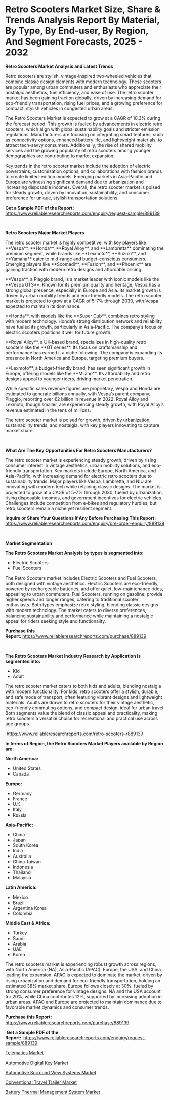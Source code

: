 <p><h1>Retro Scooters Market Size, Share & Trends Analysis Report By Material, By Type, By End-user, By Region, And Segment Forecasts, 2025 - 2032</h1></p><p><strong>Retro Scooters Market Analysis and Latest Trends</strong></p>
<p><p>Retro scooters are stylish, vintage-inspired two-wheeled vehicles that combine classic design elements with modern technology. These scooters are popular among urban commuters and enthusiasts who appreciate their nostalgic aesthetics, fuel efficiency, and ease of use. The retro scooter market has been gaining traction globally, driven by increasing demand for eco-friendly transportation, rising fuel prices, and a growing preference for compact, stylish vehicles in congested urban areas.</p><p>The Retro Scooters Market is expected to grow at a CAGR of 10.3% during the forecast period. This growth is fueled by advancements in electric retro scooters, which align with global sustainability goals and stricter emission regulations. Manufacturers are focusing on integrating smart features, such as connectivity options, enhanced battery life, and lightweight materials, to attract tech-savvy consumers. Additionally, the rise of shared mobility services and the growing popularity of retro scooters among younger demographics are contributing to market expansion.</p><p>Key trends in the retro scooter market include the adoption of electric powertrains, customization options, and collaborations with fashion brands to create limited-edition models. Emerging markets in Asia-Pacific and Europe are witnessing significant demand due to urbanization and increasing disposable incomes. Overall, the retro scooter market is poised for steady growth, driven by innovation, sustainability, and consumer preference for unique, stylish transportation solutions.</p></p>
<p><strong>Get a Sample PDF of the Report:&nbsp;</strong> <a href="https://www.reliableresearchreports.com/enquiry/request-sample/889139?utm_campaign=7&utm_medium=2&utm_source=Github&utm_content=ia&utm_term=22012025&utm_id=retro-scooters">https://www.reliableresearchreports.com/enquiry/request-sample/889139</a></p>
<p>&nbsp;</p>
<p><strong>Retro Scooters Major Market Players</strong></p>
<p><p>The retro scooter market is highly competitive, with key players like **Vespa**, **Honda**, **Royal Alloy**, and **Lambretta** dominating the premium segment, while brands like **Lexmoto**, **Suzuki**, and **Yamaha** cater to mid-range and budget-conscious consumers. Emerging players like **Scomadi**, **Fuzion**, and **Phoenix** are gaining traction with modern retro designs and affordable pricing.</p><p>**Vespa**, a Piaggio brand, is a market leader with iconic models like the **Vespa GTS**. Known for its premium quality and heritage, Vespa has a strong global presence, especially in Europe and Asia. Its market growth is driven by urban mobility trends and eco-friendly models. The retro scooter market is projected to grow at a CAGR of 5-7% through 2030, with Vespa expected to maintain its dominance.</p><p>**Honda**, with models like the **Super Cub**, combines retro styling with modern technology. Honda’s strong distribution network and reliability have fueled its growth, particularly in Asia-Pacific. The company’s focus on electric scooters positions it well for future growth.</p><p>**Royal Alloy**, a UK-based brand, specializes in high-quality retro scooters like the **GT series**. Its focus on craftsmanship and performance has earned it a niche following. The company is expanding its presence in North America and Europe, targeting premium buyers.</p><p>**Lexmoto**, a budget-friendly brand, has seen significant growth in Europe, offering models like the **Milano**. Its affordability and retro designs appeal to younger riders, driving market penetration.</p><p>While specific sales revenue figures are proprietary, Vespa and Honda are estimated to generate billions annually, with Vespa’s parent company, Piaggio, reporting over €2 billion in revenue in 2022. Royal Alloy and Lexmoto, though smaller, are experiencing steady growth, with Royal Alloy’s revenue estimated in the tens of millions.</p><p>The retro scooter market is poised for growth, driven by urbanization, sustainability trends, and nostalgia, with key players innovating to capture market share.</p></p>
<p>&nbsp;</p>
<p><strong>What Are The Key Opportunities For Retro Scooters Manufacturers?</strong></p>
<p><p>The retro scooter market is experiencing steady growth, driven by rising consumer interest in vintage aesthetics, urban mobility solutions, and eco-friendly transportation. Key markets include Europe, North America, and Asia-Pacific, with increasing demand for electric retro scooters due to sustainability trends. Major players like Vespa, Lambretta, and NIU are innovating with modern tech while retaining classic designs. The market is projected to grow at a CAGR of 5-7% through 2030, fueled by urbanization, rising disposable incomes, and government incentives for electric vehicles. Challenges include competition from e-bikes and regulatory hurdles, but retro scooters remain a niche yet resilient segment.</p></p>
<p><strong>Inquire or Share Your Questions If Any Before Purchasing This Report:</strong> <a href="https://www.reliableresearchreports.com/enquiry/pre-order-enquiry/889139?utm_campaign=7&utm_medium=2&utm_source=Github&utm_content=ia&utm_term=22012025&utm_id=retro-scooters">https://www.reliableresearchreports.com/enquiry/pre-order-enquiry/889139</a></p>
<p>&nbsp;</p>
<p><strong>Market Segmentation</strong></p>
<p><strong>The Retro Scooters Market Analysis by types is segmented into:</strong></p>
<p><ul><li>Electric Scooters</li><li>Fuel Scooters</li></ul></p>
<p><p>The Retro Scooters market includes Electric Scooters and Fuel Scooters, both designed with vintage aesthetics. Electric Scooters are eco-friendly, powered by rechargeable batteries, and offer quiet, low-maintenance rides, appealing to urban commuters. Fuel Scooters, running on gasoline, provide higher speeds and longer ranges, catering to traditional scooter enthusiasts. Both types emphasize retro styling, blending classic designs with modern technology. The market caters to diverse preferences, balancing sustainability and performance while maintaining a nostalgic appeal for riders seeking style and functionality.</p></p>
<p><strong>Purchase this Report:&nbsp;</strong><a href="https://www.reliableresearchreports.com/purchase/889139?utm_campaign=7&utm_medium=2&utm_source=Github&utm_content=ia&utm_term=22012025&utm_id=retro-scooters">https://www.reliableresearchreports.com/purchase/889139</a></p>
<p>&nbsp;</p>
<p><strong>The Retro Scooters Market Industry Research by Application is segmented into:</strong></p>
<p><ul><li>Kid</li><li>Adult</li></ul></p>
<p><p>The retro scooter market caters to both kids and adults, blending nostalgia with modern functionality. For kids, retro scooters offer a stylish, durable, and safe mode of transport, often featuring vibrant designs and lightweight materials. Adults are drawn to retro scooters for their vintage aesthetic, eco-friendly commuting options, and compact design, ideal for urban travel. Both segments value the blend of classic appeal and practicality, making retro scooters a versatile choice for recreational and practical use across age groups.</p></p>
<p><a href="https://www.reliableresearchreports.com/retro-scooters-r889139?utm_campaign=7&utm_medium=2&utm_source=Github&utm_content=ia&utm_term=22012025&utm_id=retro-scooters">&nbsp;https://www.reliableresearchreports.com/retro-scooters-r889139</a></p>
<p><strong>In terms of Region, the Retro Scooters Market Players available by Region are:</strong></p>
<p>
    <p> <strong> North America: </strong>
        <ul>
            <li>United States</li>
            <li>Canada</li>
        </ul>
        </p> 
    <p> <strong> Europe: </strong>
        <ul>
            <li>Germany</li>
            <li>France</li>
            <li>U.K.</li>
            <li>Italy</li>
            <li>Russia</li>
        </ul>
        </p> 
    <p> <strong> Asia-Pacific: </strong>
        <ul>
            <li>China</li>
            <li>Japan</li>
            <li>South Korea</li>
            <li>India</li>
            <li>Australia</li>
            <li>China Taiwan</li>
            <li>Indonesia</li>
            <li>Thailand</li>
            <li>Malaysia</li>
        </ul>
        </p> 
    <p> <strong> Latin America: </strong>
        <ul>
            <li>Mexico</li>
            <li>Brazil</li>
            <li>Argentina Korea</li>
            <li>Colombia</li>
        </ul>
        </p> 
    <p> <strong> Middle East & Africa: </strong>
        <ul>
            <li>Turkey</li>
            <li>Saudi</li>
            <li>Arabia</li>
            <li>UAE</li>
            <li>Korea</li>
        </ul>
    </p>
    </p>
<p><p>The retro scooters market is experiencing robust growth across regions, with North America (NA), Asia-Pacific (APAC), Europe, the USA, and China leading the expansion. APAC is expected to dominate the market, driven by rising urbanization and demand for eco-friendly transportation, holding an estimated 38% market share. Europe follows closely at 30%, fueled by strong consumer preference for vintage designs. NA and the USA account for 20%, while China contributes 12%, supported by increasing adoption in urban areas. APAC and Europe are projected to maintain dominance due to favorable market dynamics and consumer trends.</p></p>
<p><strong>Purchase this Report: </strong><a href="https://www.reliableresearchreports.com/purchase/889139?utm_campaign=7&utm_medium=2&utm_source=Github&utm_content=ia&utm_term=22012025&utm_id=retro-scooters">https://www.reliableresearchreports.com/purchase/889139</a></p>
<p>&nbsp;<strong>Get a Sample PDF of the Report:&nbsp;&nbsp;</strong><a href="https://www.reliableresearchreports.com/enquiry/request-sample/889139?utm_campaign=7&utm_medium=2&utm_source=Github&utm_content=ia&utm_term=22012025&utm_id=retro-scooters">https://www.reliableresearchreports.com/enquiry/request-sample/889139</a></p>
<p><strong></strong></p>
<p><p><a href="https://github.com/bmorecock/Market-Research-Report-List-5/blob/main/telematics-market.md?utm_campaign=7&utm_medium=2&utm_source=Github&utm_content=ia&utm_term=22012025&utm_id=retro-scooters">Telematics Market</a></p><p><a href="https://github.com/AshrafKhan865/Market-Research-Report-List-1/blob/main/automotive-digital-key-market.md?utm_campaign=7&utm_medium=2&utm_source=Github&utm_content=ia&utm_term=22012025&utm_id=retro-scooters">Automotive Digital Key Market</a></p><p><a href="https://github.com/Krish2023na/Market-Research-Report-List-7/blob/main/automotive-surround-view-systems-market.md?utm_campaign=7&utm_medium=2&utm_source=Github&utm_content=ia&utm_term=22012025&utm_id=retro-scooters">Automotive Surround View Systems Market</a></p><p><a href="https://github.com/ilonaenterline65/Market-Research-Report-List-1/blob/main/conventional-travel-trailer-market.md?utm_campaign=7&utm_medium=2&utm_source=Github&utm_content=ia&utm_term=22012025&utm_id=retro-scooters">Conventional Travel Trailer Market</a></p><p><a href="https://github.com/gullattedenna/Market-Research-Report-List-1/blob/main/battery-thermal-management-system-market.md?utm_campaign=7&utm_medium=2&utm_source=Github&utm_content=ia&utm_term=22012025&utm_id=retro-scooters">Battery Thermal Management System Market</a></p></p>